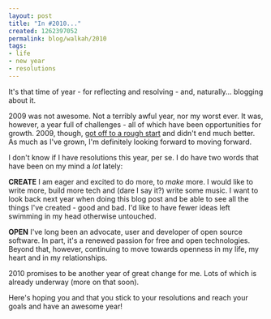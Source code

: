 ```yaml
--- 
layout: post
title: "In #2010..."
created: 1262397052
permalink: blog/walkah/2010
tags: 
- life
- new year
- resolutions
---
```

It's that time of year - for reflecting and resolving - and, naturally... blogging about it.

2009 was not awesome. Not a terribly awful year, nor my worst ever. It was, however, a year full of challenges - all of which have been opportunities for growth. 2009, though, [got off to a rough start](http://twitter.com/walkah/status/1098018094) and didn't end much better. As much as I've grown, I'm definitely looking forward to moving forward.

I don't know if I have resolutions this year, per se. I do have two words that have been on my mind a *lot* lately:

**CREATE** I am eager and excited to do more, to *make* more. I would like to write more, build more tech and (dare I say it?) write some music. I want to look back next year when doing this blog post and be able to see all the things I've created - good and bad. I'd like to have fewer ideas left swimming in my head otherwise untouched.

**OPEN** I've long been an advocate, user and developer of open source software. In part, it's a renewed passion for free and open technologies. Beyond that, however, continuing to move towards openness in my life, my heart and in my relationships.

2010 promises to be another year of great change for me. Lots of which is already underway (more on that soon). 

Here's hoping you and that you stick to your resolutions and reach your goals and have an awesome year!
